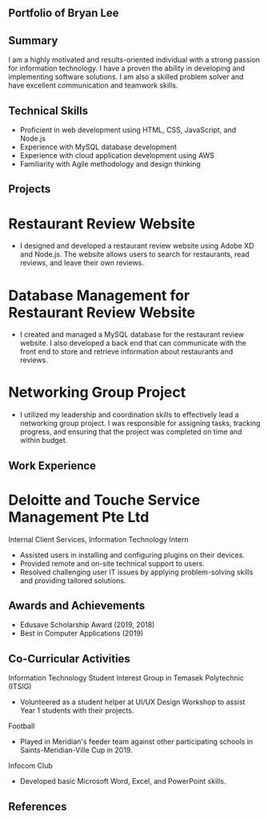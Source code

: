 ## Portfolio of Bryan Lee

## Summary

I am a highly motivated and results-oriented individual with a strong passion for information technology. I have a proven the ability in developing and implementing software solutions. I am also a skilled problem solver and have excellent communication and teamwork skills.

## Technical Skills

- Proficient in web development using HTML, CSS, JavaScript, and Node.js
- Experience with MySQL database development
- Experience with cloud application development using AWS
- Familiarity with Agile methodology and design thinking

## Projects

# Restaurant Review Website

- I designed and developed a restaurant review website using Adobe XD and Node.js. The website allows users to search for restaurants, read reviews, and leave their own reviews.

# Database Management for Restaurant Review Website

- I created and managed a MySQL database for the restaurant review website. I also developed a back end that can communicate with the front end to store and retrieve information about restaurants and reviews.

# Networking Group Project

- I utilized my leadership and coordination skills to effectively lead a networking group project. I was responsible for assigning tasks, tracking progress, and ensuring that the project was completed on time and within budget.

## Work Experience

# Deloitte and Touche Service Management Pte Ltd 

Internal Client Services, Information Technology Intern

- Assisted users in installing and configuring plugins on their devices.
- Provided remote and on-site technical support to users.
- Resolved challenging user IT issues by applying problem-solving skills and providing tailored solutions.

## Awards and Achievements

- Edusave Scholarship Award (2019, 2018)
- Best in Computer Applications (2019)

## Co-Curricular Activities

Information Technology Student Interest Group in Temasek Polytechnic (ITSIG)

- Volunteered as a student helper at UI/UX Design Workshop to assist Year 1 students with their projects.

Football

- Played in Meridian's feeder team against other participating schools in Saints-Meridian-Ville Cup in 2019.

Infocom Club

- Developed basic Microsoft Word, Excel, and PowerPoint skills.

## References
